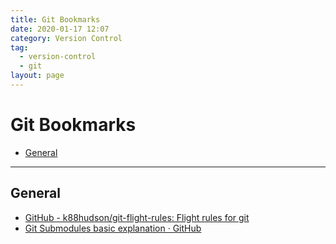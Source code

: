 ```yaml
---
title: Git Bookmarks
date: 2020-01-17 12:07
category: Version Control
tag:
  - version-control
  - git
layout: page
---
```


# Git Bookmarks

- [General](#general)

- - -

## General

* [GitHub - k88hudson/git-flight-rules: Flight rules for git](https://github.com/k88hudson/git-flight-rules)
* [Git Submodules basic explanation · GitHub](https://gist.github.com/gitaarik/8735255)
